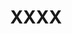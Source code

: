 ---
title: 'XXXX'
date: 
type: landing

design:
  # Section spacing
  spacing: '5rem'

# Page sections
sections:
  - block: collection
    content:
      title:
      text: I enjoy making things. Here are a selection of projects that I have worked on over the years.
      filters:
        folders:
          - resources
    design:
      view: compact
      fill_image: false
      columns: 3
---